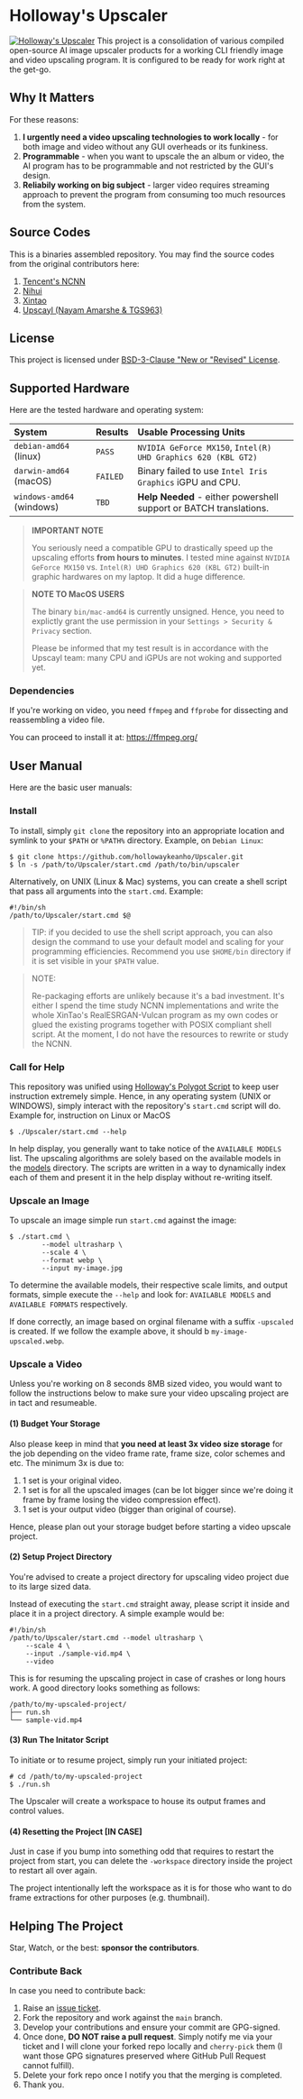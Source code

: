# Holloway's Upscaler
[![Holloway's Upscaler](artworks/logo-1200x630.svg)](https://github.com/hollowaykeanho/Upscaler)
This project is a consolidation of various compiled open-source AI image
upscaler products for a working CLI friendly image and video upscaling program.
It is configured to be ready for work right at the get-go.




## Why It Matters
For these reasons:

1. **I urgently need a video upscaling technologies to work locally** -
   for both image and video without any GUI overheads or its funkiness.
2. **Programmable** - when you want to upscale the an album or video, the AI
   program has to be programmable and not restricted by the GUI's design.
3. **Reliabily working on big subject** - larger video requires streaming
   approach to prevent the program from consuming too much resources from the
   system.




## Source Codes
This is a binaries assembled repository. You may find the source codes from the
original contributors here:

1. [Tencent's NCNN](https://github.com/Tencent/ncnn)
2. [Nihui](https://github.com/nihui)
3. [Xintao](https://github.com/xinntao)
4. [Upscayl (Nayam Amarshe & TGS963)](https://github.com/upscayl/upscayl/tree/main)




## License
This project is licensed under
[BSD-3-Clause "New or "Revised" License](LICENSE.txt).




## Supported Hardware
Here are the tested hardware and operating system:

| System             | Results     | Usable Processing Units |
|:-------------------|:------------|:------------------------|
| `debian-amd64` (linux) | `PASS`      | `NVIDIA GeForce MX150`, `Intel(R) UHD Graphics 620 (KBL GT2)` |
| `darwin-amd64` (macOS) | `FAILED`    | Binary failed to use `Intel Iris Graphics` iGPU and CPU. |
| `windows-amd64` (windows) | `TBD`    | **Help Needed** - either powershell support or BATCH translations. |

> **IMPORTANT NOTE**
>
> You seriously need a compatible GPU to drastically speed up the upscaling
> efforts **from hours to minutes**. I tested mine against
> `NVIDIA GeForce MX150` vs. `Intel(R) UHD Graphics 620 (KBL GT2)` built-in
> graphic hardwares on my laptop. It did a huge difference.

> **NOTE TO MacOS USERS**
>
> The binary `bin/mac-amd64` is currently unsigned. Hence, you need to explictly
> grant the use permission in your `Settings > Security & Privacy` section.
>
> Please be informed that my test result is in accordance with the Upscayl team:
> many CPU and iGPUs are not woking and supported yet.


### Dependencies
If you're working on video, you need `ffmpeg` and `ffprobe` for dissecting and
reassembling a video file.

You can proceed to install it at: https://ffmpeg.org/




## User Manual
Here are the basic user manuals:


### Install
To install, simply `git clone` the repository into an appropriate location and
symlink to your `$PATH` or `%PATH%` directory. Example, on `Debian Linux`:

```
$ git clone https://github.com/hollowaykeanho/Upscaler.git
$ ln -s /path/to/Upscaler/start.cmd /path/to/bin/upscaler
```

Alternatively, on UNIX (Linux & Mac) systems, you can create a shell script that
pass all arguments into the `start.cmd`. Example:

```
#!/bin/sh
/path/to/Upscaler/start.cmd $@
```

> TIP: if you decided to use the shell script approach, you can also design the
> command to use your default model and scaling for your programming
> efficiencies. Recommend you use `$HOME/bin` directory if it is set visible in
> your `$PATH` value.

> NOTE:
>
> Re-packaging efforts are unlikely because it's a bad investment. It's either
> I spend the time study NCNN implementations and write the whole XinTao's
> RealESRGAN-Vulcan program as my own codes or glued the existing programs
> together with POSIX compliant shell script. At the moment, I do not have the
> resources to rewrite or study the NCNN.


### Call for Help
This repository was unified using
[Holloway's Polygot Script](https://github.com/hollowaykeanho/PolygotScript) to
keep user instruction extremely simple. Hence, in any operating system (UNIX or
WINDOWS), simply interact with the repository's `start.cmd` script will do.
Example for, instruction on Linux or MacOS

```
$ ./Upscaler/start.cmd --help
```

In help display, you generally want to take notice of the `AVAILABLE MODELS`
list. The upscaling algorithms are solely based on the available models in the
[models](https://github.com/hollowaykeanho/Upscaler/tree/main/models) directory.
The scripts are written in a way to dynamically index each of them and present
it in the help display without re-writing itself.


### Upscale an Image
To upscale an image simple run `start.cmd` against the image:

```
$ ./start.cmd \
        --model ultrasharp \
        --scale 4 \
        --format webp \
        --input my-image.jpg
```

To determine the available models, their respective scale limits, and output
formats, simple execute the `--help` and look for: `AVAILABLE MODELS` and
`AVAILABLE FORMATS` respectively.

If done correctly, an image based on orginal filename with a suffix `-upscaled`
is created. If we follow the example above, it should b
 `my-image-upscaled.webp`.


### Upscale a Video
Unless you're working on 8 seconds 8MB sized video, you would want to follow the
instructions below to make sure your video upscaling project are in tact and
resumeable.

#### (1) Budget Your Storage
Also please keep in mind that **you need at least 3x video size storage** for
the job depending on the video frame rate, frame size, color schemes and etc.
The minimum 3x is due to:

1. 1 set is your original video.
2. 1 set is for all the upscaled images (can be lot bigger since we're doing it
   frame by frame losing the video compression effect).
3. 1 set is your output video (bigger than original of course).

Hence, please plan out your storage budget before starting a video upscale
project.

#### (2) Setup Project Directory
You're advised to create a project directory for upscaling video project due to
its large sized data.

Instead of executing the `start.cmd` straight away, please script it inside and
place it in a project directory. A simple example would be:

```
#!/bin/sh
/path/to/Upscaler/start.cmd --model ultrasharp \
	--scale 4 \
	--input ./sample-vid.mp4 \
	--video
```

This is for resuming the upscaling project in case of crashes or long hours
work. A good directory looks something as follows:

```
/path/to/my-upscaled-project/
├── run.sh
└── sample-vid.mp4
```

#### (3) Run The Initator Script
To initiate or to resume project, simply run your initiated project:

```
# cd /path/to/my-upscaled-project
$ ./run.sh
```

The Upscaler will create a workspace to house its output frames and control
values.

#### (4) Resetting the Project [IN CASE]
Just in case if you bump into something odd that requires to restart the project
from start, you can delete the `-workspace` directory inside the project to
restart all over again.

The project intentionally left the workspace as it is for those who want to
do frame extractions for other purposes (e.g. thumbnail).




## Helping The Project
Star, Watch, or the best: **sponsor the contributors**.


### Contribute Back
In case you need to contribute back:

1. Raise an [issue ticket](https://github.com/hollowaykeanho/Upscaler/issues).
2. Fork the repository and work against the `main` branch.
3. Develop your contributions and ensure your commit are GPG-signed.
4. Once done, **DO NOT raise a pull request**. Simply notify me via your ticket
   and I will clone your forked repo locally and `cherry-pick` them (I want
   those GPG signatures preserved where GitHub Pull Request cannot fulfill).
5. Delete your fork repo once I notify you that the merging is completed.
6. Thank you.
